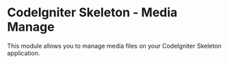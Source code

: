 # CodeIgniter Skeleton - Media Manage

This module allows you to manage media files on your CodeIgniter Skeleton application.
